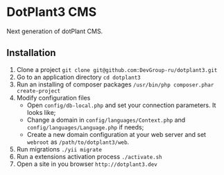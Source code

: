 DotPlant3 CMS
=============

Next generation of dotPlant CMS.

Installation
------------

1. Clone a project `git clone git@github.com:DevGroup-ru/dotplant3.git`
2. Go to an application directory `cd dotplant3`
3. Run an installing of composer packages `/usr/bin/php composer.phar create-project`
4. Modify configuration files
    * Open `config/db-local.php` and set your connection parameters. It looks like;
    * Change a domain in `config/languages/Context.php` and `config/languages/Language.php` if needs;
    * Create a new domain configuration at your web server and set `webroot` as `/path/to/dotplant3/web`.
5. Run migrations `./yii migrate`
6. Run a extensions activation process `./activate.sh`
7. Open a site in you browser `http://dotplant3.dev`
